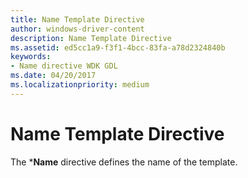```yaml
---
title: Name Template Directive
author: windows-driver-content
description: Name Template Directive
ms.assetid: ed5cc1a9-f3f1-4bcc-83fa-a78d2324840b
keywords:
- Name directive WDK GDL
ms.date: 04/20/2017
ms.localizationpriority: medium
---
```


# Name Template Directive


The \***Name** directive defines the name of the template.

 

 




